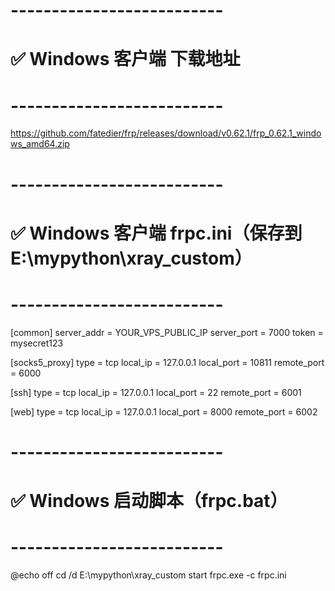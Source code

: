 # --------------------------
# ✅ Windows 客户端 下载地址
# --------------------------
https://github.com/fatedier/frp/releases/download/v0.62.1/frp_0.62.1_windows_amd64.zip

# --------------------------
# ✅ Windows 客户端 frpc.ini（保存到 E:\mypython\xray_custom）
# --------------------------
[common]
server_addr = YOUR_VPS_PUBLIC_IP
server_port = 7000
token = mysecret123

[socks5_proxy]
type = tcp
local_ip = 127.0.0.1
local_port = 10811
remote_port = 6000

[ssh]
type = tcp
local_ip = 127.0.0.1
local_port = 22
remote_port = 6001

[web]
type = tcp
local_ip = 127.0.0.1
local_port = 8000
remote_port = 6002


# --------------------------
# ✅ Windows 启动脚本（frpc.bat）
# --------------------------
@echo off
cd /d E:\mypython\xray_custom
start frpc.exe -c frpc.ini
